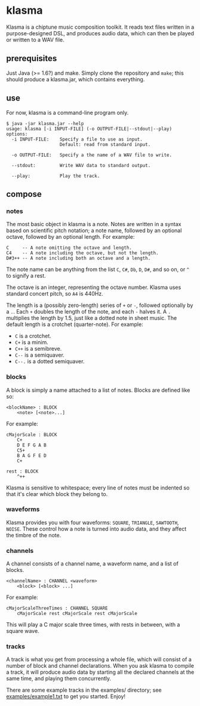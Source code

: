 # klasma

Klasma is a chiptune music composition toolkit. It reads text files written in
a purpose-designed DSL, and produces audio data, which can then be played or
written to a WAV file.

## prerequisites

Just Java (>= 1.6?) and make. Simply clone the repository and `make`; this
should produce a klasma.jar, which contains everything.

## use

For now, klasma is a command-line program only.

```
$ java -jar klasma.jar --help
usage: klasma [-i INPUT-FILE] (-o OUTPUT-FILE|--stdout|--play)
options:
  -i INPUT-FILE:    Specify a file to use as input.
                    Default: read from standard input.

  -o OUTPUT-FILE:   Specify a the name of a WAV file to write.

  --stdout:         Write WAV data to standard output.

  --play:           Play the track.
```

## compose

### notes

The most basic object in klasma is a note. Notes are written in a syntax based
on scientific pitch notation; a note name, followed by an optional octave,
followed by an optional length. For example:

```
C     -- A note omitting the octave and length.
C4    -- A note including the octave, but not the length.
D#3++ -- A note including both an octave and a length.
```

The note name can be anything from the list `C`, `C#`, `Db`, `D`, `D#`, and so
on, or `^` to signify a rest.

The octave is an integer, representing the octave number. Klasma uses standard
concert pitch, so `A4` is 440Hz.

The length is a (possibly zero-length) series of `+` or `-`, followed
optionally by a `.`. Each `+` doubles the length of the note, and each `-`
halves it. A `.` multiplies the length by 1.5, just like a dotted note in sheet
music. The default length is a crotchet (quarter-note). For example:

* `C` is a crotchet.
* `C+` is a minim.
* `C++` is a semibreve.
* `C--` is a semiquaver.
* `C--.` is a dotted semiquaver.

### blocks

A block is simply a name attached to a list of notes. Blocks are defined like
so:

```
<blockName> : BLOCK
    <note> [<note>...]
```

For example:

```
cMajorScale : BLOCK
    C+
    D E F G A B
    C5+
    B A G F E D
    C+

rest : BLOCK
    ^++
```

Klasma is sensitive to whitespace; every line of notes must be indented so that
it's clear which block they belong to.

### waveforms

Klasma provides you with four waveforms: `SQUARE`, `TRIANGLE`, `SAWTOOTH`,
`NOISE`. These control how a note is turned into audio data, and they affect
the timbre of the note.

### channels

A channel consists of a channel name, a waveform name, and a list of blocks.

```
<channelName> : CHANNEL <waveform>
    <block> [<block> ...]
```

For example:

```
cMajorScaleThreeTimes : CHANNEL SQUARE
    cMajorScale rest cMajorScale rest cMajorScale
```

This will play a C major scale three times, with rests in between, with a
square wave.

### tracks

A track is what you get from processing a whole file, which will consist of
a number of block and channel declarations. When you ask klasma to compile a
track, it will produce audio data by starting all the declared channels at the
same time, and playing them concurrently.

There are some example tracks in the examples/ directory; see
[examples/example1.txt](examples/example1.txt) to get you started. Enjoy!
